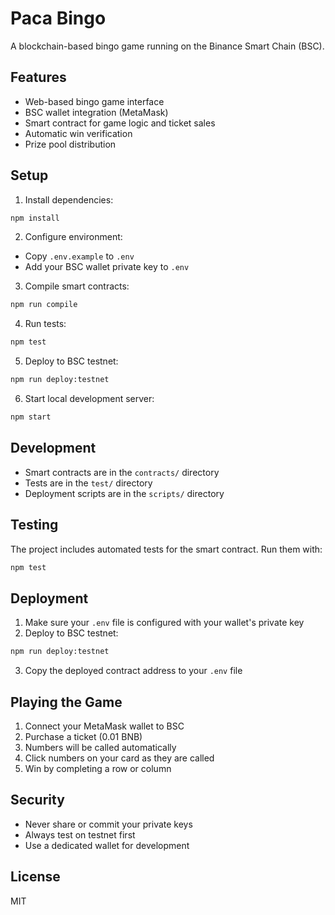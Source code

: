 # Paca Bingo

A blockchain-based bingo game running on the Binance Smart Chain (BSC).

## Features

- Web-based bingo game interface
- BSC wallet integration (MetaMask)
- Smart contract for game logic and ticket sales
- Automatic win verification
- Prize pool distribution

## Setup

1. Install dependencies:
```bash
npm install
```

2. Configure environment:
- Copy `.env.example` to `.env`
- Add your BSC wallet private key to `.env`

3. Compile smart contracts:
```bash
npm run compile
```

4. Run tests:
```bash
npm test
```

5. Deploy to BSC testnet:
```bash
npm run deploy:testnet
```

6. Start local development server:
```bash
npm start
```

## Development

- Smart contracts are in the `contracts/` directory
- Tests are in the `test/` directory
- Deployment scripts are in the `scripts/` directory

## Testing

The project includes automated tests for the smart contract. Run them with:

```bash
npm test
```

## Deployment

1. Make sure your `.env` file is configured with your wallet's private key
2. Deploy to BSC testnet:
```bash
npm run deploy:testnet
```
3. Copy the deployed contract address to your `.env` file

## Playing the Game

1. Connect your MetaMask wallet to BSC
2. Purchase a ticket (0.01 BNB)
3. Numbers will be called automatically
4. Click numbers on your card as they are called
5. Win by completing a row or column

## Security

- Never share or commit your private keys
- Always test on testnet first
- Use a dedicated wallet for development

## License

MIT
